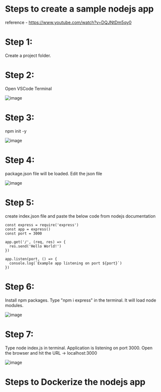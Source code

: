 # Steps to create a sample nodejs app

reference - https://www.youtube.com/watch?v=DQJNtDm5qy0

# Step 1: 
Create a project folder.
# Step 2: 
Open VSCode Terminal

![image](https://github.com/user-attachments/assets/82298283-319e-4d2f-82af-f85c05cc5bd6)

# Step 3: 
npm init -y

![image](https://github.com/user-attachments/assets/5dbfdcb5-b6f2-4268-b6cd-06552b49f31b)

# Step 4: 
package.json file will be loaded. Edit the json file 

![image](https://github.com/user-attachments/assets/9f0566dc-3517-4d1b-845b-1fab4d0852a0)

# Step 5: 
create index.json file and paste the below code from nodejs documentation

    const express = require('express')
    const app = express()
    const port = 3000
    
    app.get('/', (req, res) => {
      res.send('Hello World!')
    })
    
    app.listen(port, () => {
      console.log(`Example app listening on port ${port}`)
    })

# Step 6: 
Install npm packages. Type "npm i express" in the terminal. It will load node modules.

![image](https://github.com/user-attachments/assets/b7fee490-44ad-4545-9c67-a3db1f1f4d46)

# Step 7: 
Type node index.js in terminal. Application is listening on port 3000. Open the browser and hit the URL -> localhost:3000

![image](https://github.com/user-attachments/assets/6919b293-9b05-4c4d-9105-010007da386c)



# Steps to Dockerize the nodejs app




